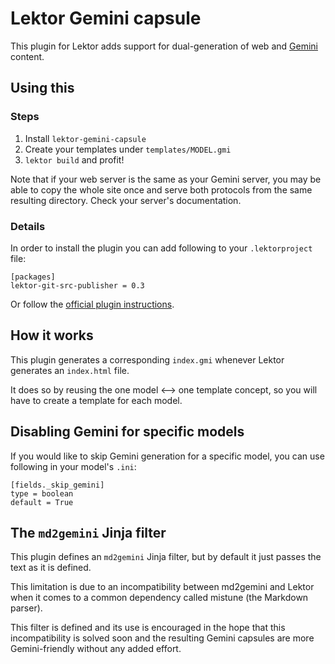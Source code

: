 # Lektor Gemini capsule

This plugin for Lektor adds support for dual-generation of web and [Gemini][gmi]
content.


## Using this


### Steps

1. Install `lektor-gemini-capsule`
2. Create your templates under `templates/MODEL.gmi`
3. `lektor build` and profit!

Note that if your web server is the same as your Gemini server, you may be able
to copy the whole site once and serve both protocols from the same resulting
directory.
Check your server's documentation.

### Details

In order to install the plugin you can add following to your `.lektorproject`
file:

    [packages]
    lektor-git-src-publisher = 0.3

Or follow the [official plugin instructions][lektorplugins].


## How it works

This plugin generates a corresponding `index.gmi` whenever Lektor generates an
`index.html` file.

It does so by reusing the one model <--> one template concept, so you will have
to create a template for each model.


## Disabling Gemini for specific models

If you would like to skip Gemini generation for a specific model, you can use
following in your model's `.ini`:

    [fields._skip_gemini]
    type = boolean
    default = True


## The `md2gemini` Jinja filter

This plugin defines an `md2gemini` Jinja filter, but by default it just passes
the text as it is defined.

This limitation is due to an incompatibility between md2gemini and Lektor when
it comes to a common dependency called mistune (the Markdown parser).

This filter is defined and its use is encouraged in the hope that this
incompatibility is solved soon and the resulting Gemini capsules are more
Gemini-friendly without any added effort.

[lektorplugins]: https://www.getlektor.com/docs/plugins/
[gmi]: https://gemini.circumlunar.space/
